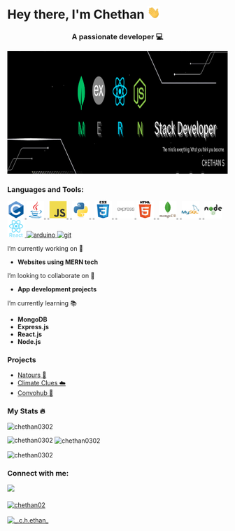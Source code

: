 <h1>Hey there, I'm Chethan <img src="https://github.com/ABSphreak/ABSphreak/blob/master/gifs/Hi.gif" width="30px"></h1>
<h3 align="center">A passionate developer 💻</h3>
<img src="./Linkedin banner.png" alt="banner" width="1700" height="280"/>
<h3 align="left">Languages and Tools:</h3>
<p align="left">
  <a href="https://www.cprogramming.com/" target="_blank" rel="noreferrer"> <img src="https://raw.githubusercontent.com/devicons/devicon/master/icons/c/c-original.svg" alt="c" width="40" height="40"/> </a> <a href="https://www.java.com" target="_blank" rel="noreferrer"> <img src="https://raw.githubusercontent.com/devicons/devicon/master/icons/java/java-original.svg" alt="java" width="40" height="40"/> </a> 
  &nbsp<a href="https://developer.mozilla.org/en-US/docs/Web/JavaScript" target="_blank" rel="noreferrer"> <img src="https://raw.githubusercontent.com/devicons/devicon/master/icons/javascript/javascript-original.svg" alt="javascript" width="40" height="40"/> </a> 
   &nbsp<a href="https://www.python.org" target="_blank" rel="noreferrer"> <img src="https://raw.githubusercontent.com/devicons/devicon/master/icons/python/python-original.svg" alt="python" width="40" height="40"/> </a>
   &nbsp<a href="https://www.w3schools.com/css/" target="_blank" rel="noreferrer"> <img src="https://raw.githubusercontent.com/devicons/devicon/master/icons/css3/css3-original-wordmark.svg" alt="css3" width="40" height="40"/> </a> 
   &nbsp<a href="https://expressjs.com" target="_blank" rel="noreferrer"> <img src="https://raw.githubusercontent.com/devicons/devicon/master/icons/express/express-original-wordmark.svg" alt="express" width="40" height="40"/> </a> <a href="https://www.w3.org/html/" target="_blank" rel="noreferrer"> <img src="https://raw.githubusercontent.com/devicons/devicon/master/icons/html5/html5-original-wordmark.svg" alt="html5" width="40" height="40"/> </a> 
   &nbsp<a href="https://www.mongodb.com/" target="_blank" rel="noreferrer"> <img src="https://raw.githubusercontent.com/devicons/devicon/master/icons/mongodb/mongodb-original-wordmark.svg" alt="mongodb" width="40" height="40"/> </a> 
   &nbsp<a href="https://www.mysql.com/" target="_blank" rel="noreferrer"> <img src="https://raw.githubusercontent.com/devicons/devicon/master/icons/mysql/mysql-original-wordmark.svg" alt="mysql" width="40" height="40"/> </a> 
   &nbsp<a href="https://nodejs.org" target="_blank" rel="noreferrer"> <img src="https://raw.githubusercontent.com/devicons/devicon/master/icons/nodejs/nodejs-original-wordmark.svg" alt="nodejs" width="40" height="40"/> </a> 
  <a href="https://reactjs.org/" target="_blank" rel="noreferrer"> <img src="https://raw.githubusercontent.com/devicons/devicon/master/icons/react/react-original-wordmark.svg" alt="react" width="40" height="40"/> </a> 
<a href="https://www.arduino.cc/" target="_blank" rel="noreferrer"> <img src="https://cdn.worldvectorlogo.com/logos/arduino-1.svg" alt="arduino" width="40" height="40"/> </a> <a href="https://git-scm.com/" target="_blank" rel="noreferrer"> <img src="https://www.vectorlogo.zone/logos/git-scm/git-scm-icon.svg" alt="git" width="40" height="40"/> </a> </p>


I’m currently working on 🔭 
- **Websites using MERN tech**

I’m looking to collaborate on 👯 
- **App development projects**

I’m currently learning 📚
- **MongoDB**
- **Express.js**
- **React.js**
- **Node.js**
  
### Projects
- [Natours 🌳](https://natours-f8h4.onrender.com/)
- [Climate Clues ☁️](https://chethan0302.github.io/Climate-Clues/)
- [Convohub 💬](https://convohub-aowu.onrender.com/)
  
### My Stats 🔥
<p align="left"> <img src="https://komarev.com/ghpvc/?username=Chethan0302&label=Profile%20views&color=0e75b6&style=flat" alt="chethan0302" /> </p>

<p><img align="left" src="https://github-readme-stats.vercel.app/api/top-langs?username=Chethan0302&show_icons=true&locale=en&layout=compact" alt="chethan0302" /></p>

<p>&nbsp;<img align="center" src="https://github-readme-stats.vercel.app/api?username=Chethan0302&show_icons=true&locale=en" alt="chethan0302" /></p>

<p><img align="center" src="https://github-readme-streak-stats.herokuapp.com/?user=Chethan0302&" alt="chethan0302" /></p>
<h3 align="left">Connect with me:</h3>
  <a href="mailto:chethans4667@gmail.com"><img width="25" src="https://user-images.githubusercontent.com/5141132/50740364-7ea80880-1217-11e9-8faf-2348e31beedd.png"></a>
  <br>
  <br>
<a href="https://linkedin.com/in/chethan02" target="blank"><img align="center" src="https://raw.githubusercontent.com/rahuldkjain/github-profile-readme-generator/master/src/images/icons/Social/linked-in-alt.svg" alt="chethan02" height="30" width="40" /></a>
  <br>
  <br>
<a href="https://instagram.com/_.c.h.ethan_" target="blank"><img align="center" src="https://raw.githubusercontent.com/rahuldkjain/github-profile-readme-generator/master/src/images/icons/Social/instagram.svg" alt="_.c.h.ethan_" height="30" width="40" /></a>
</p>


